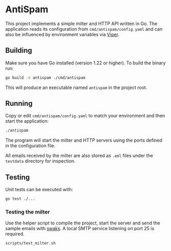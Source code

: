 # AntiSpam

This project implements a simple milter and HTTP API written in Go. The
application reads its configuration from `cmd/antispam/config.yaml` and
can also be influenced by environment variables via [Viper](https://github.com/spf13/viper).

## Building

Make sure you have Go installed (version 1.22 or higher). To build the
binary run:

```bash
go build -o antispam ./cmd/antispam
```

This will produce an executable named `antispam` in the project root.

## Running

Copy or edit `cmd/antispam/config.yaml` to match your environment and then
start the application:

```bash
./antispam
```

The program will start the milter and HTTP servers using the ports defined
in the configuration file.

All emails received by the milter are also stored as `.eml` files under the
`testdata` directory for inspection.

## Testing

Unit tests can be executed with:

```bash
go test ./...
```


### Testing the milter

Use the helper script to compile the project, start the server and send the sample emails with [swaks](https://www.jetmore.org/john/code/swaks/). A local SMTP service listening on port 25 is required.

```bash
scripts/test_milter.sh
```
